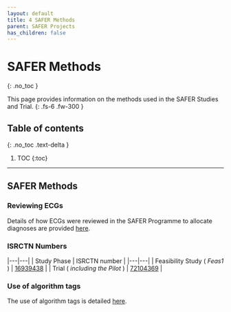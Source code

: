 ```yaml
---
layout: default
title: 4 SAFER Methods
parent: SAFER Projects
has_children: false
---
```


# SAFER Methods
{: .no_toc }

This page provides information on the methods used in the SAFER Studies and Trial.
{: .fs-6 .fw-300 }

## Table of contents
{: .no_toc .text-delta }

1. TOC
{:toc}

---

## SAFER Methods

### Reviewing ECGs

Details of how ECGs were reviewed in the SAFER Programme to allocate diagnoses are provided [here](https://universityofcambridgecloud-my.sharepoint.com/:t:/r/personal/pc657_cam_ac_uk/Documents/SAFER_Engineering_Resources/SAFER_study_methods/Clinical%20review.md?csf=1&web=1&e=mcAfBi).

### ISRCTN Numbers

|---|---|
| Study Phase | ISRCTN number |
|---|---|
| Feasibility Study ( _Feas1_ ) | [16939438](https://www.isrctn.com/ISRCTN16939438) |
| Trial ( _including the Pilot_ ) | [72104369](https://www.isrctn.com/ISRCTN72104369) |

### Use of algorithm tags

The use of algorithm tags is detailed [here](https://universityofcambridgecloud-my.sharepoint.com/:t:/r/personal/pc657_cam_ac_uk/Documents/SAFER_Engineering_Resources/SAFER_study_methods/Use%20of%20algorithm%20tags.md?csf=1&web=1&e=tsnrFN).
